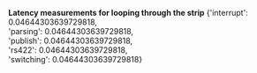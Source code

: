 **Latency measurements for looping through the strip**
{'interrupt': 0.04644303639729818,
 <br/>'parsing': 0.04644303639729818,
 <br/>'publish': 0.04644303639729818,
 <br/>'rs422': 0.04644303639729818,
 <br/>'switching': 0.04644303639729818}